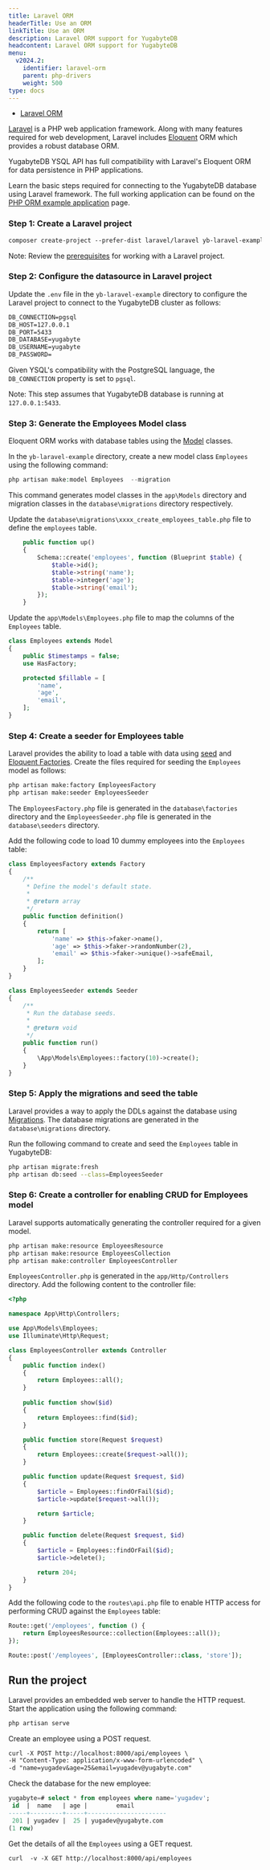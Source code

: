 ```yaml
---
title: Laravel ORM
headerTitle: Use an ORM
linkTitle: Use an ORM
description: Laravel ORM support for YugabyteDB
headcontent: Laravel ORM support for YugabyteDB
menu:
  v2024.2:
    identifier: laravel-orm
    parent: php-drivers
    weight: 500
type: docs
---
```


<ul class="nav nav-tabs-alt nav-tabs-yb">

  <li >
    <a href="../laravel/" class="nav-link active">
      Laravel ORM
    </a>
  </li>
</ul>

[Laravel](https://laravel.com/docs/10.x/readme) is a PHP web application framework. Along with many features required for web development, Laravel includes [Eloquent](https://laravel.com/docs/10.x/eloquent#introduction) ORM which provides a robust database ORM.

YugabyteDB YSQL API has full compatibility with Laravel's Eloquent ORM for data persistence in PHP applications.

Learn the basic steps required for connecting to the YugabyteDB database using Laravel framework. The full working application can be found on the [PHP ORM example application](../../orms/php/ysql-laravel/) page.

### Step 1: Create a Laravel project

```txt
composer create-project --prefer-dist laravel/laravel yb-laravel-example
```

Note: Review the [prerequisites](../../orms/php/ysql-laravel/#prerequisites) for working with a Laravel project.

### Step 2: Configure the datasource in Laravel project

Update the `.env` file in the `yb-laravel-example` directory to configure the Laravel project to connect to the YugabyteDB cluster as follows:

```txt
DB_CONNECTION=pgsql
DB_HOST=127.0.0.1
DB_PORT=5433
DB_DATABASE=yugabyte
DB_USERNAME=yugabyte
DB_PASSWORD=
```

Given YSQL's compatibility with the PostgreSQL language, the `DB_CONNECTION`  property is set to `pgsql`.

Note: This step assumes that YugabyteDB database is running at `127.0.0.1:5433`.

### Step 3: Generate the Employees Model class

Eloquent ORM works with database tables using the [Model](https://laravel.com/docs/10.x/eloquent#generating-model-classes) classes.

In the `yb-laravel-example` directory, create a new model class `Employees` using the following command:

```php
php artisan make:model Employees  --migration
```

This command generates model classes in the `app\Models` directory and migration classes in the `database\migrations` directory respectively.

Update the `database\migrations\xxxx_create_employees_table.php` file to define the `employees` table.

```php
    public function up()
    {
        Schema::create('employees', function (Blueprint $table) {
            $table->id();
            $table->string('name');
            $table->integer('age');
            $table->string('email');
        });
    }
```

Update the `app\Models\Employees.php` file to map the columns of the `Employees` table.

```php
class Employees extends Model
{
    public $timestamps = false;
    use HasFactory;

    protected $fillable = [
        'name',
        'age',
        'email',
    ];
}
```

### Step 4: Create a seeder for Employees table

Laravel provides the ability to load a table with data using [seed](https://laravel.com/docs/10.x/seeding) and [Eloquent Factories](https://laravel.com/docs/10.x/eloquent-factories). Create the files required for seeding the `Employees` model as follows:

```txt
php artisan make:factory EmployeesFactory
php artisan make:seeder EmployeesSeeder
```

The `EmployeesFactory.php` file is generated in the `database\factories` directory and the `EmployeesSeeder.php` file is generated in the `database\seeders` directory.

Add the following code to load 10 dummy employees into the `Employees` table:

```php
class EmployeesFactory extends Factory
{
    /**
     * Define the model's default state.
     *
     * @return array
     */
    public function definition()
    {
        return [
            'name' => $this->faker->name(),
            'age' => $this->faker->randomNumber(2),
            'email' => $this->faker->unique()->safeEmail,
        ];
    }
}

```

```php
class EmployeesSeeder extends Seeder
{
    /**
     * Run the database seeds.
     *
     * @return void
     */
    public function run()
    {
        \App\Models\Employees::factory(10)->create();
    }
}
```

### Step 5: Apply the migrations and seed the table

Laravel provides a way to apply the DDLs against the database using [Migrations](https://laravel.com/docs/10.x/migrations). The database migrations are generated in the `database\migrations` directory. 

Run the following command to create and seed the `Employees` table in YugabyteDB:

```sh
php artisan migrate:fresh
php artisan db:seed --class=EmployeesSeeder
```

### Step 6: Create a controller for enabling CRUD for Employees model

Laravel supports automatically generating the controller required for a given model.

```sh
php artisan make:resource EmployeesResource
php artisan make:resource EmployeesCollection
php artisan make:controller EmployeesController
```

`EmployeesController.php` is generated in the `app/Http/Controllers` directory. Add the following content to the controller file:

```php
<?php

namespace App\Http\Controllers;

use App\Models\Employees;
use Illuminate\Http\Request;

class EmployeesController extends Controller
{
    public function index()
    {
        return Employees::all();
    }
 
    public function show($id)
    {
        return Employees::find($id);
    }

    public function store(Request $request)
    {
        return Employees::create($request->all());
    }

    public function update(Request $request, $id)
    {
        $article = Employees::findOrFail($id);
        $article->update($request->all());

        return $article;
    }

    public function delete(Request $request, $id)
    {
        $article = Employees::findOrFail($id);
        $article->delete();

        return 204;
    }
}
```

Add the following code to the `routes\api.php` file to enable HTTP access for performing CRUD against the `Employees` table:

```php
Route::get('/employees', function () {
    return EmployeesResource::collection(Employees::all());
});

Route::post('/employees', [EmployeesController::class, 'store']);
```

## Run the project

Laravel provides an embedded web server to handle the HTTP request. Start the application using the following command:

```txt
php artisan serve
```

Create an employee using a POST request.

```txt
curl -X POST http://localhost:8000/api/employees \
-H "Content-Type: application/x-www-form-urlencoded" \
-d "name=yugadev&age=25&email=yugadev@yugabyte.com"
```

Check the database for the new employee:

```sql
yugabyte=# select * from employees where name='yugadev';
 id  |  name   | age |        email
-----+---------+-----+----------------------
 201 | yugadev |  25 | yugadev@yugabyte.com
(1 row)
```

Get the details of all the `Employees` using a GET request.

```txt
curl  -v -X GET http://localhost:8000/api/employees
```